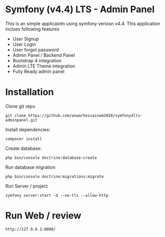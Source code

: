 # Symfony (v4.4) LTS - Admin Panel
This is an simple applicaiotn using symfony veriosn v4.4. This application inclues following features
- User Signup
- User Login
- User forgot password
- Admin Panel / Backend Panel
- Bootstrap 4 integration
- Admin LTE Theme integration
- Fully Ready admin panel

# Installation
Clone git repo

```
git clone https://github.com/anwarhossainam2020/symfony4lts-adminpanel.git
```

Install dependencies:
```
composer install
```

Create database:
```
php bin/console doctrine:database:create
```

Run database migration
```
php bin/console doctrine:migrations:migrate
```

Run Server / project

```
symfony server:start -d --no-tls --allow-http
```

# Run Web / review

```
http://127.0.0.1:8000/
```
